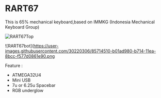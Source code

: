 # RART67

This is 65% mechanical keyboard,based on IMMKG (Indonesia Mechanical Keyboard Group)

![RART67Top](https://user-images.githubusercontent.com/30220306/85714462-a2fdea80-b714-11ea-8b71-b1f3ad136c4c.png)

![RART67bot](https://user-images.githubusercontent.com/30220306/85714510-b01ad980-b714-11ea-8bcc-f577d0861e90.png

Feature :
* ATMEGA32U4
* Mini USB
* 7u or 6.25u Spacebar
* RGB underglow
